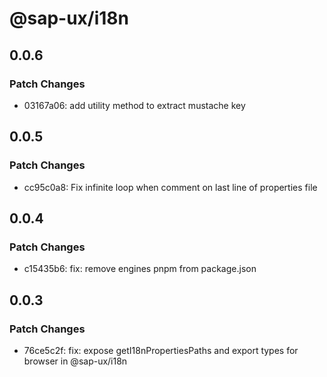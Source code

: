 # @sap-ux/i18n

## 0.0.6

### Patch Changes

-   03167a06: add utility method to extract mustache key

## 0.0.5

### Patch Changes

-   cc95c0a8: Fix infinite loop when comment on last line of properties file

## 0.0.4

### Patch Changes

-   c15435b6: fix: remove engines pnpm from package.json

## 0.0.3

### Patch Changes

-   76ce5c2f: fix: expose getI18nPropertiesPaths and export types for browser in @sap-ux/i18n
